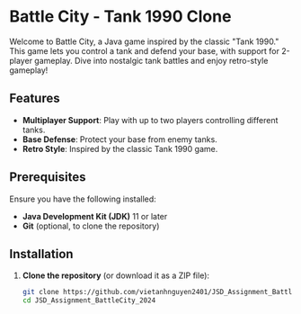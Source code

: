 # Battle City - Tank 1990 Clone

Welcome to Battle City, a Java game inspired by the classic "Tank 1990." This game lets you control a tank and defend your base, with support for 2-player gameplay. Dive into nostalgic tank battles and enjoy retro-style gameplay!

## Features
- **Multiplayer Support**: Play with up to two players controlling different tanks.
- **Base Defense**: Protect your base from enemy tanks.
- **Retro Style**: Inspired by the classic Tank 1990 game.

## Prerequisites

Ensure you have the following installed:
- **Java Development Kit (JDK)** 11 or later
- **Git** (optional, to clone the repository)

## Installation

1. **Clone the repository** (or download it as a ZIP file):
   ```bash
   git clone https://github.com/vietanhnguyen2401/JSD_Assignment_BattleCity_2024.git
   cd JSD_Assignment_BattleCity_2024
